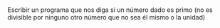 #

##
Escribir un programa que nos diga si un número dado es primo (no
es divisible por ninguno otro número que no sea él mismo o la unidad)
